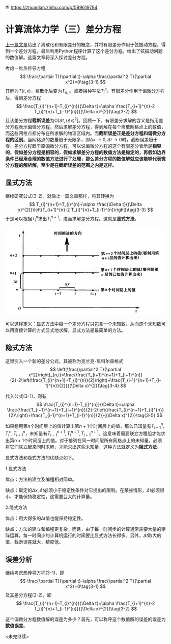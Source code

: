 #! https://zhuanlan.zhihu.com/p/599619784
# 计算流体力学（三）差分方程

[上一篇文章](https://zhuanlan.zhihu.com/p/599416488)给出了离散化和有限差分的概念，并将有限差分作用于弦振动方程，得到一个差分方程，最后利用Python程序计算了这个差分方程，给出了弦振动问题的数值解。这篇文章将深入探讨差分方程。

考虑一维热传导方程
$$
\frac{\partial T}{\partial t}-\alpha \frac{\partial^2 T}{\partial x^2}=0\tag{3-1}
$$
其解为$T(t,x)$，离散化后变为$T_{n,i}$，或者换种写法$T^n_{i}$。有限差分作用于偏微分方程后，得到差分方程
$$
\frac{T_{i}^{n+1}-T_{i}^{n}}{\Delta t}=\alpha \frac{T_{i+1}^{n}-2 T_{i}^{n}+T_{i-1}^{n}}{(\Delta x)^{2}}\tag{3-2}
$$
且该差分方程**截断误差**为$\text{O}\left[\Delta t,(\Delta x)^{2}\right]$。回顾一下，有限差分求解的含义是指用差分方程表示偏微分方程，然后求解差分方程，得到解在每个离散网格点上的数值，而这些网格点都分布在所求解的物理区域内。而**截断误差正是差分方程和偏微分方程的区别**。当网格点的数量趋于无限多，即$\Delta x\to 0,\Delta t\to 0$时，截断误差趋于零，差分方程趋于原偏微分方程，可以说偏微分方程的这个有限差分表示是**相容的**。**假如差分方程是相容的，假如求解差分方程的数值方法是稳定的，再假如边界条件已经用合理的数值方法进行了处理，那么差分方程的数值解就应该能够代表微分方程的解析解，至少是在截断误差的范围之内是这样。**

## 显式方法

继续研究公式(3-2)，就像上一篇文章那样，将其转换为
$$
T_{i}^{n+1}=T_{i}^{n}+\alpha \frac{\Delta t}{(\Delta x)^{2}}\left(T_{i+1}^{n}-2 T_{i}^{n}+T_{i-1}^{n}\right)\tag{3-3}
$$
于是可以根据$T_{i}^{n}$求出$T_{i}^{n+1}$，进而求解差分方程。这就是**显式方法**。

![时间推进](PasteImage/2023-01-17-14-01-31.png)

可以这样定义：显式方法中每一个差分方程只包含一个未知数，从而这个未知数可以用直接计算的方式显式地求解。显式方法是最简单的方法。

## 隐式方法

这里引入一个新的差分公式，其被称为克兰克-尼科尔森格式
$$
\left(\frac{\partial^2 T}{\partial x^2}\right)_{n,i}=\frac{\frac{T_{i+1}^{n+1}+T_{i+1}^{n}}{2}-2\left(\frac{T_{i}^{n+1}+T_{i}^{n}}{2}\right)+\frac{T_{i-1}^{n+1}+T_{i-1}^{n}}{2}}{(\Delta x)^{2}}\tag{3-4}
$$

代入公式(3-1)，则有
$$
\frac{T_{i}^{n+1}-T_{i}^{n}}{\Delta t}=\alpha \frac{\frac{T_{i+1}^{n+1}+T_{i+1}^{n}}{2}-2\left(\frac{T_{i}^{n+1}+T_{i}^{n}}{2}\right)+\frac{T_{i-1}^{n+1}+T_{i-1}^{n}}{2}}{(\Delta x)^{2}}\tag{3-5}
$$

如果想用第$n$个时间层上的值计算出第$n+1$个时间层上的值，那么已知量有$T_{i-1}^{n},T_{i}^{n},T_{i+1}^{n}$，未知量有$T_{i-1}^{n+1},T_{i}^{n+1},T_{i+1}^{n+1}$。这意味着需要联立方程组才能求出第$n+1$个时间层上的值。对于排列在同一时间层所有网格点上的未知量，必须将它们联立起来同时求解，才能求出这些未知量，这种方法就定义为**隐式方法**。

显式方法和隐式方法的优缺点如下。

1.显式方法

优点：方法的建立及编程相对简单。

缺点：取定的$\Delta x,\Delta t$必须小于稳定性条件对它提出的限制。在某些情形，$\Delta t$必须很小，才能保持稳定性，这需要巨大的计算量。

2.隐式方法

优点：用大得多的$\Delta t$值也能保持稳定性。

缺点：方法的建立和编程更复杂。而且，由于每一时间步的计算通常需要大量的矩阵运算，每一时间步的计算机运行的时间要比显式方法长得多。另外，$\Delta t$取大的值，截断误差就大，精度低。

## 误差分析

继续考虑热传导方程(3-1)，即
$$
\frac{\partial T}{\partial t}-\alpha \frac{\partial^2 T}{\partial x^2}=0\tag{3-1}
$$
及其差分方程(3-2)，即
$$
\frac{T_{i}^{n+1}-T_{i}^{n}}{\Delta t}=\alpha \frac{T_{i+1}^{n}-2 T_{i}^{n}+T_{i-1}^{n}}{(\Delta x)^{2}}\tag{3-2}
$$

这个偏微分方程数值解的误差为多少？首先，可以称呼这个数值解的误差的误差为**数值误差**。







<未完继续>